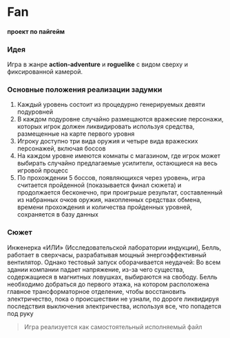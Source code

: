 # Fan
#### проект по пайгейм

### Идея
Игра в жанре **action-adventure** и **roguelike** 
с видом сверху и фиксированной камерой. 

### Основные положения реализации задумки
1. Каждый уровень состоит из процедурно 
генерируемых девяти подуровней
2. В каждом подуровне случайно размещаются
вражеские персонажи, которых игрок должен ликвидировать
используя средства, размещенные на карте первого
уровня
3. Игроку доступно три вида оружия и четыре вида вражеских
персонажей, включая боссов
4. На каждом уровне имеются комнаты с магазином, где
игрок может выбирать случайно предлагаемые усилители, остающиеся
на весь игровой процесс
5. По прохождении 5 боссов, появляющихся через уровень, 
игра считается пройденной (показывается финал сюжета) и продолжается бесконечно, 
при проигрыше результат, составленный из набранных очков оружия, накопленных
средствах обмена, времени прохождения и количества пройденных уровней,
сохраняется в базу данных

### Сюжет
Инженерка «ИЛИ» (Исследовательской лаборатории индукции), Белль, работает
в сверхчасы, разрабатывая мощный энергоэффективный вентилятор. Однако тестовый запуск
оборачивается неудачей: Во всем здании компании падает напряжение, из-за чего
существа, содержащиеся в магнитных ловушках, выбираются на свободу. Белль необходимо
добраться до первого этажа, на котором расположена главное трансформаторное отделение,
чтобы восстановить электричество, пока о происшествии не узнали, по дороге
ликвидируя последствия выключения электричества, используя все, что попадется под руку

> Игра реализуется как самостоятельный  исполняемый файл
